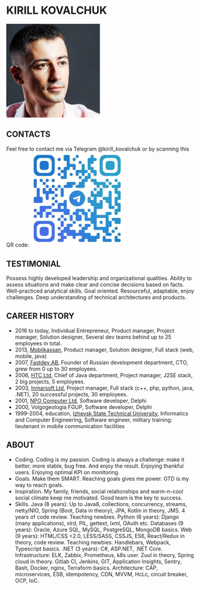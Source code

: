 # KIRILL KOVALCHUK

<img src="avatar_sq_face.jpg" width="250" alt="Photo of Kirill Kovalchuk">

## CONTACTS

Feel free to contact me via Telegram @kirill_kovalchuk or by scanning this QR code:
<img src="telegram.jpg" width="250" alt="https://t.me/@kirill_kovalchuk">

## TESTIMONIAL

Possess highly developed leadership and organizational qualities. Ability to assess situations and make clear and concise decisions based on facts. Well-practiced analytical skills. Goal oriented. Resourceful, adaptable, enjoy challenges. Deep understanding of technical architectures and products.

## CAREER HISTORY

- 2016 to today, Individual Entrepreneur, Product manager, Project manager, Solution designer, Several dev teams behind up to 25 employees in total.
- 2013, [Mobilkassan](http://www.mobilkassan.se/), Product manager, Solution designer, Full stack (web, mobile, java)
- 2007, [Fastdev AB](http://fastdev.se/), Founder of Russian development department, CTO, grew from 0 up to 30 employees.
- 2006, [HTC Ltd](http://htc-cs.com/), Chief of Java department, Project manager, J2SE stack, 2 big projects, 5 employees.
- 2003, [Inmarsoft Ltd](http://inmarsoft.com/), Project manager, Full stack (c++, php, python, java, .NET), 20 successful projects, 30 employees.
- 2001, [NPO Computer Ltd](http://www.npo-comp.ru/), Software developer, Delphi 
- 2000, Volgogeologia FGUP, Software developer, Delphi
- 1999-2004, education, [Izhevsk State Technical University](http://inter.istu.ru/), Informatics and Computer Engineering, Software engineer, military training: lieutenant in mobile communication facilities

## ABOUT

- Coding. Coding is my passion. Coding is always a challenge: make it better, more stable, bug free. And enjoy the result. Enjoying thankful users. Enjoying optimal KPI on monitoring.
- Goals. Make them SMART. Reaching goals gives me power. GTD is my way to reach goals.
- Inspiration. My family, friends, social relationships and warm-n-cool social climate keep me motivated. Good team is the key to success.
- Skills. Java (8 years): Up to Java8, collections, concurrency, streams, netty/NIO, Spring (Boot, Data in theory), JPA, Kotlin in theory, JMS. 4 years of code review. Teaching newbies. Python (6 years): Django (many applications), xlrd, PIL, gettext, lxml, OAuth etc. Databases (9 years): Oracle, Azure SQL, MySQL, PostgreSQL, MongoDB basics. Web (9 years): HTML/CSS <2.0, LESS/SASS, CSSJS, ES6, React/Redux in theory, code review. Teaching newbies. Handlebars, Webpack, Typescript basics. .NET (3 years): C#, ASP.NET, .NET Core. Infrastructure: ELK, Zabbix, Prometheus, k8s user. Zuul in theory, Spring cloud in theory. Gitlab CI, Jenkins, GIT, Application Insights, Sentry, Bash, Docker, nginx, Terraform basics. Architecture: CAP, microservices, ESB, idempotency, CDN, MVVM, HcLc, circuit breaker, OCP, IoC.
